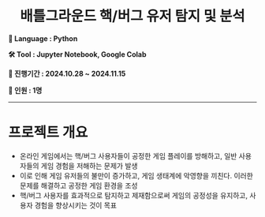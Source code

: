 <div align="center">

<h1>배틀그라운드 핵/버그 유저 탐지 및 분석</h1>

</div>

**💭 Language : Python**

**🛠 Tool : Jupyter Notebook, Google Colab**

**📅 진행기간 : 2024.10.28 ~ 2024.11.15**

**👥 인원 : 1명**

---------------------------------------------------------------------------------

# 프로젝트 개요

- 온라인 게임에서는 핵/버그 사용자들이 공정한 게임 플레이를 방해하고, 일반 사용자들의 게임 경험을 저해하는 문제가 발생
- 이로 인해 게임 유저들의 불만이 증가하고, 게임 생태계에 악영향을 끼친다. 이러한 문제를 해결하고 공정한 게임 환경을 조성
- 핵/버그 사용자를 효과적으로 탐지하고 제재함으로써 게임의 공정성을 유지하고, 사용자 경험을 향상시키는 것이 목표

